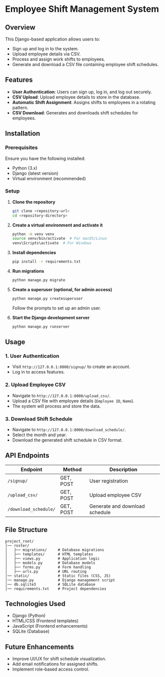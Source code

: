 # Employee Shift Management System

## Overview
This Django-based application allows users to:
- Sign up and log in to the system.
- Upload employee details via CSV.
- Process and assign work shifts to employees.
- Generate and download a CSV file containing employee shift schedules.

## Features
- **User Authentication**: Users can sign up, log in, and log out securely.
- **CSV Upload**: Upload employee details to store in the database.
- **Automatic Shift Assignment**: Assigns shifts to employees in a rotating pattern.
- **CSV Download**: Generates and downloads shift schedules for employees.

## Installation
### Prerequisites
Ensure you have the following installed:
- Python (3.x)
- Django (latest version)
- Virtual environment (recommended)

### Setup
1. **Clone the repository**
   ```sh
   git clone <repository-url>
   cd <repository-directory>
   ```

2. **Create a virtual environment and activate it**
   ```sh
   python -m venv venv
   source venv/bin/activate  # For macOS/Linux
   venv\Scripts\activate  # For Windows
   ```

3. **Install dependencies**
   ```sh
   pip install -r requirements.txt
   ```

4. **Run migrations**
   ```sh
   python manage.py migrate
   ```

5. **Create a superuser (optional, for admin access)**
   ```sh
   python manage.py createsuperuser
   ```
   Follow the prompts to set up an admin user.

6. **Start the Django development server**
   ```sh
   python manage.py runserver
   ```

## Usage
### 1. User Authentication
- Visit `http://127.0.0.1:8000/signup/` to create an account.
- Log in to access features.

### 2. Upload Employee CSV
- Navigate to `http://127.0.0.1:8000/upload_csv/`.
- Upload a CSV file with employee details (`Employee ID`, `Name`).
- The system will process and store the data.

### 3. Download Shift Schedule
- Navigate to `http://127.0.0.1:8000/download_schedule/`.
- Select the month and year.
- Download the generated shift schedule in CSV format.

## API Endpoints
| Endpoint | Method | Description |
|----------|--------|-------------|
| `/signup/` | GET, POST | User registration |
| `/upload_csv/` | GET, POST | Upload employee CSV |
| `/download_schedule/` | GET, POST | Generate and download schedule |

## File Structure
```
project_root/
│── roster/
│   ├── migrations/     # Database migrations
│   ├── templates/      # HTML templates
│   ├── views.py        # Application logic
│   ├── models.py       # Database models
│   ├── forms.py        # Form handling
│   ├── urls.py         # URL routing
│── static/             # Static files (CSS, JS)
│── manage.py           # Django management script
│── db.sqlite3          # SQLite database
│── requirements.txt    # Project dependencies
```

## Technologies Used
- Django (Python)
- HTML/CSS (Frontend templates)
- JavaScript (Frontend enhancements)
- SQLite (Database)

## Future Enhancements
- Improve UI/UX for shift schedule visualization.
- Add email notifications for assigned shifts.
- Implement role-based access control.



